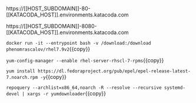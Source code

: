 https://[[HOST_SUBDOMAIN]]-80-[[KATACODA_HOST]].environments.katacoda.com


https://[[HOST_SUBDOMAIN]]-8080-[[KATACODA_HOST]].environments.katacoda.com

`docker run -it --entrypoint bash -v /download:/download phenomrascalov/rhel7.9v2`{{copy}}

`yum-config-manager --enable rhel-server-rhscl-7-rpms`{{copy}}

`yum install https://dl.fedoraproject.org/pub/epel/epel-release-latest-7.noarch.rpm -y`{{copy}}

`repoquery --archlist=x86_64,noarch -R --resolve --recursive systemd-devel | xargs -r yumdownloader`{{copy}}
